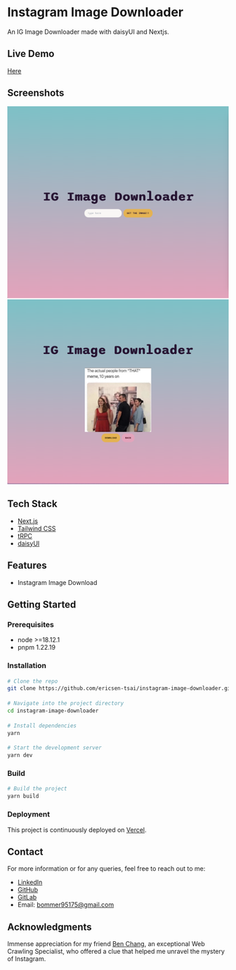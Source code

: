 # Instagram Image Downloader

An IG Image Downloader made with daisyUI and Nextjs.

## Live Demo

[Here](https://instagram-image-downloader-vert.vercel.app/)

## Screenshots

![Input](./public/input.png)
![Download](./public/download.png)

## Tech Stack

- [Next.js](https://nextjs.org)
- [Tailwind CSS](https://tailwindcss.com)
- [tRPC](https://trpc.io)
- [daisyUI](https://daisyui.com/)

## Features

- Instagram Image Download

## Getting Started

### Prerequisites

- node >=18.12.1
- pnpm 1.22.19

### Installation

```bash
# Clone the repo
git clone https://github.com/ericsen-tsai/instagram-image-downloader.git

# Navigate into the project directory
cd instagram-image-downloader

# Install dependencies
yarn

# Start the development server
yarn dev
```

### Build

```bash
# Build the project
yarn build
```

### Deployment

This project is continuously deployed on [Vercel](https://vercel.com/).

## Contact

For more information or for any queries, feel free to reach out to me:

- [LinkedIn](https://www.linkedin.com/in/ericsen-tsai-a00948236/)
- [GitHub](https://github.com/ericsen-tsai)
- [GitLab](https://gitlab.com/ericsentsai)
- Email: <bommer95175@gmail.com>

## Acknowledgments

Immense appreciation for my friend [Ben Chang](https://www.linkedin.com/in/ben-chang-2a5a93185/), an exceptional Web Crawling Specialist, who offered a clue that helped me unravel the mystery of Instagram.
